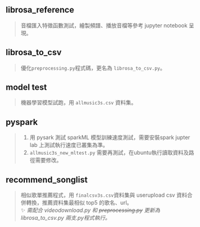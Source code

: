 ## librosa_reference
>音檔匯入特徵函數測試，繪製頻譜、播放音檔等參考 jupyter notebook 呈現。
>
## librosa_to_csv
>優化`preprocessing.py`程式碼，更名為 `librosa_to_csv.py`。
>
## model test
>機器學習模型試跑，用 `allmusic3s.csv` 資料集。

## pyspark
>1. 用 pysark 測試 sparkML 模型訓練速度測試，需要安裝spark jupter lab 上測試執行速度已叢集為準。<br>
>2. `allmusic3s_new_mltest.py` 需要再測試，在ubuntu執行讀取資料及路徑需要修改。

## recommend_songlist
>相似歌單推薦程式，用 `finalcsv3s.csv`資料集與 userupload csv 資料合併轉換，推薦資料集最相似 top5 的歌名、url。<br>
>✨ _需配合 videodownload.py 和 ~~preprocessing.py~~ 更新為 librosa_to_csv.py 兩支.py程式執行。_
